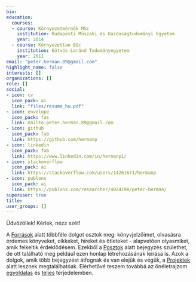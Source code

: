 ```yaml
---
bio: 
education:
  courses:
  - course: Környezetmérnök MSc
    institution: Budapesti Műszaki és Gazdaságtudományi Egyetem
    year: 2014
  - course: Környezettan BSc
    institution: Eötvös Loránd Tudományegyetem
    year: 2011
email: "peter.herman.89@gmail.com"
highlight_name: false
interests: []
organizations: []
role: []
social:
- icon: cv
  icon_pack: ai
  link: "files/resume_hu.pdf"
- icon: envelope
  icon_pack: fas
  link: mailto:peter.herman.89@gmail.com
- icon: github
  icon_pack: fab
  link: https://github.com/hermanp
- icon: linkedin
  icon_pack: fab
  link: https://www.linkedin.com/in/hermanp1/
- icon: stackoverflow
  icon_pack: ai
  link: https://stackoverflow.com/users/14261671/hermanp
- icon: publons
  icon_pack: ai
  link: https://publons.com/researcher/4024198/peter-herman/
superuser: true
title: 
user_groups: []
---
```


Üdvözöllek! Kérlek, nézz szét!  
  
A [Források](/hu/resources/) alatt többféle dolgot osztok meg: könyvjelzőimet, olvasásra érdemes könyveket, cikkeket, híreket és ötleteket - alapvetően olyasmiket, amik felkeltik érdeklődésem. Ezekből a [Posztok](/hu/post/) alatt bejegyzés születhet, de ott található meg például ezen honlap létrehozásának leírása is. Azok a dolgok, amik több bejegyzést átfognak és van elejük és végük, a [Projektek](/hu/project/) alatt lesznek megtalálhatóak. Elérhetővé teszem továbbá az önéletrajzom [egyoldalas](/hu/files/resume_hu.pdf) és [teljes](/hu/files/CV_hu.pdf) terjedelemben.

